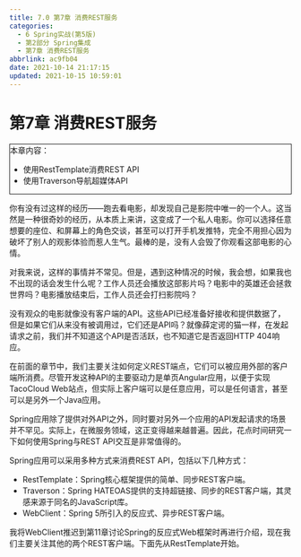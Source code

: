 ```yaml
---
title: 7.0 第7章 消费REST服务
categories: 
  - 6 Spring实战(第5版)
  - 第2部分 Spring集成
  - 第7章 消费REST服务
abbrlink: ac9fb04
date: 2021-10-14 21:17:15
updated: 2021-10-15 10:59:01
---
```

# 第7章 消费REST服务

<div style="border:1px solid;">本章内容：<ul><li>使用RestTemplate消费REST API</li><li>使用Traverson导航超媒体API</li></ul></div>

你有没有过这样的经历——跑去看电影，却发现自己是影院中唯一的一个人。这当然是一种很奇妙的经历，从本质上来讲，这变成了一个私人电影。你可以选择任意想要的座位、和屏幕上的角色交谈，甚至可以打开手机发推特，完全不用担心因为破坏了别人的观影体验而惹人生气。最棒的是，没有人会毁了你观看这部电影的心情。

对我来说，这样的事情并不常见。但是，遇到这种情况的时候，我会想，如果我也不出现的话会发生什么呢？工作人员还会播放这部影片吗？电影中的英雄还会拯救世界吗？电影播放结束后，工作人员还会打扫影院吗？

没有观众的电影就像没有客户端的API。这些API已经准备好接收和提供数据了，但是如果它们从来没有被调用过，它们还是API吗？就像薛定谔的猫一样，在发起请求之前，我们并不知道这个API是否活跃，也不知道它是否返回HTTP 404响应。

在前面的章节中，我们主要关注如何定义REST端点，它们可以被应用外部的客户端所消费。尽管开发这种API的主要驱动力是单页Angular应用，以便于实现TacoCloud Web站点，但实际上客户端可以是任意应用，可以是任何语言，甚至可以是另外一个Java应用。

Spring应用除了提供对外API之外，同时要对另外一个应用的API发起请求的场景并不罕见。实际上，在微服务领域，这正变得越来越普遍。因此，花点时间研究一下如何使用Spring与REST API交互是非常值得的。

Spring应用可以采用多种方式来消费REST API，包括以下几种方式：

- RestTemplate：Spring核心框架提供的简单、同步REST客户端。
- Traverson：Spring HATEOAS提供的支持超链接、同步的REST客户端，其灵感来源于同名的JavaScript库。
- WebClient：Spring 5所引入的反应式、异步REST客户端。

我将WebClient推迟到第11章讨论Spring的反应式Web框架时再进行介绍，现在我们主要关注其他的两个REST客户端。下面先从RestTemplate开始。

